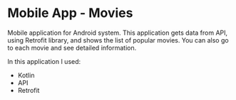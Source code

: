 # Mobile App - Movies
Mobile application for Android system. This application gets data from API, using Retrofit library,
and shows the list of popular movies. You can also go to each movie and see detailed information.

In this application I used:
- Kotlin
- API
- Retrofit
